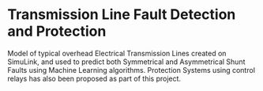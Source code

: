 # Transmission Line Fault Detection and Protection 
Model of typical overhead Electrical Transmission Lines created on SimuLink, and used to predict both Symmetrical and Asymmetrical Shunt Faults using Machine Learning algorithms. Protection Systems using control relays has also been proposed as part of this project.
